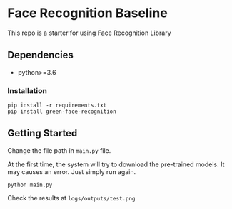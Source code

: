 # Face Recognition Baseline

This repo is a starter for using Face Recognition Library

## Dependencies

* python>=3.6

### Installation 

```
pip install -r requirements.txt
pip install green-face-recognition
```

## Getting Started
Change the file path in `main.py` file.  

At the first time, the system will try to download the pre-trained models. It may causes an error. Just simply run again. 

```
python main.py 
```

Check the results at `logs/outputs/test.png` 